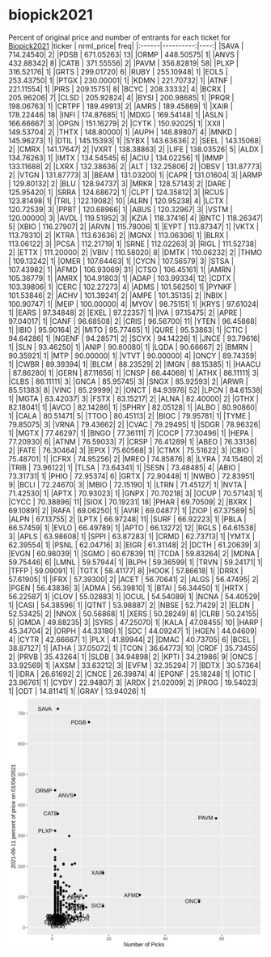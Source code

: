 # biopick2021
Percent of original price and number of entrants for each ticket for [Biopick2021](https://twitter.com/hashtag/Biopick2021)
|ticker | nrml_price| freq|
|:------|----------:|----:|
|SAVA   |  714.24540|    2|
|PDSB   |  671.05263|   13|
|ORMP   |  448.50575|    1|
|ANVS   |  432.88342|    8|
|CATB   |  371.55556|    2|
|PAVM   |  356.82819|   58|
|PLXP   |  316.52176|    1|
|GRTS   |  299.01720|    6|
|RUBY   |  255.10948|    1|
|EOLS   |  253.43750|    1|
|PTGX   |  230.00001|    1|
|KDMN   |  221.70732|    1|
|ATNF   |  221.11554|    1|
|PIRS   |  209.15751|    8|
|BCYC   |  208.33332|    4|
|BCRX   |  205.96206|    7|
|CLSD   |  205.92824|    4|
|BYSI   |  200.98685|    1|
|PRQR   |  198.06763|    1|
|CRTPF  |  189.49913|    2|
|AMRS   |  189.45869|    1|
|XAIR   |  178.22446|   18|
|INFI   |  174.87685|    1|
|MDXG   |  169.54148|    1|
|ASLN   |  166.66667|    3|
|OPGN   |  151.16279|    2|
|CYTK   |  150.92025|    1|
|XXII   |  149.53704|    2|
|THTX   |  148.80000|    1|
|AUPH   |  146.89807|    4|
|MNKD   |  145.96273|    1|
|DTIL   |  145.15393|    1|
|SYBX   |  143.63636|    2|
|SEEL   |  143.15068|    2|
|CMRX   |  141.17647|    2|
|VXRT   |  138.38863|    2|
|LIFE   |  138.03526|    5|
|ALDX   |  134.76263|    1|
|IMTX   |  134.54545|    6|
|ACIU   |  134.02256|    1|
|IMMP   |  133.11688|    2|
|LXRX   |  132.38636|    2|
|ALT    |  132.25806|    2|
|OBSV   |  131.87773|    2|
|VTGN   |  131.87773|    3|
|BEAM   |  131.03200|    1|
|CAPR   |  131.01604|    3|
|ARMP   |  129.80132|    2|
|BLU    |  128.94737|    3|
|MRKR   |  128.57143|    2|
|DARE   |  125.95420|    1|
|SRRA   |  124.68672|    1|
|CLPT   |  124.35812|    3|
|RCUS   |  123.81498|    1|
|TRIL   |  122.19082|   10|
|ALRN   |  120.95238|    4|
|LCTX   |  120.72539|    3|
|PPBT   |  120.68966|    1|
|ABUS   |  120.32967|    3|
|VSTM   |  120.00000|    3|
|AVDL   |  119.51952|    3|
|KZIA   |  118.37416|    4|
|BNTC   |  118.26347|    5|
|XBIO   |  116.27907|    2|
|ARVN   |  115.78006|    1|
|EYPT   |  113.87347|    1|
|VKTX   |  113.79310|    2|
|KTRA   |  113.63636|    2|
|MGNX   |  113.06306|    1|
|BLRX   |  113.06122|    3|
|PCSA   |  112.21719|    1|
|SRNE   |  112.02263|    3|
|RIGL   |  111.52738|    2|
|ETTX   |  111.20000|    2|
|VBIV   |  110.58020|    8|
|DMTK   |  110.06232|    2|
|THMO   |  109.13242|    1|
|OMER   |  107.64463|    1|
|CYCN   |  107.56579|    3|
|STSA   |  107.43982|    1|
|AFMD   |  106.93069|   31|
|CTSO   |  106.45161|    1|
|AMRN   |  105.36779|    1|
|AMRX   |  104.91803|    1|
|ADAP   |  103.99334|   12|
|CDTX   |  103.39806|    1|
|CERC   |  102.27273|    4|
|ADMS   |  101.56250|    1|
|PYNKF  |  101.53846|    2|
|ACHV   |  101.39241|    2|
|AMPE   |  101.35135|    2|
|NBIX   |  100.90747|    1|
|MEIP   |  100.00000|    4|
|MYOV   |   98.75151|    1|
|KRYS   |   97.61024|    1|
|EARS   |   97.34848|    2|
|EXEL   |   97.22357|    1|
|IVA    |   97.15475|    2|
|APRE   |   97.04017|    1|
|CANF   |   96.68508|    2|
|CRIS   |   96.56700|   11|
|YTEN   |   96.45868|    1|
|IBIO   |   95.90164|    2|
|MITO   |   95.77465|    1|
|QURE   |   95.53863|    1|
|CTIC   |   94.64286|    1|
|NGENF  |   94.28571|    2|
|SCYX   |   94.14226|    1|
|JNCE   |   93.79616|    1|
|SLN    |   93.46250|    1|
|ANIP   |   90.80080|    1|
|LQDA   |   90.66667|    2|
|BMRN   |   90.35921|    1|
|MTP    |   90.00000|    1|
|VTVT   |   90.00000|    4|
|ONCY   |   89.74359|    1|
|CWBR   |   89.39394|    1|
|BLCM   |   88.23529|    2|
|IMGN   |   88.15385|    1|
|HAACU  |   87.86280|    1|
|GERN   |   87.11656|    1|
|CNSP   |   86.44068|    1|
|ATHX   |   86.11111|    3|
|CLBS   |   86.11111|    3|
|GNCA   |   85.95745|    3|
|SNGX   |   85.92593|    2|
|ARWR   |   85.51383|    8|
|VINC   |   85.29999|    2|
|ONCT   |   84.93976|   52|
|LPCN   |   84.61538|    1|
|MGTA   |   83.42037|    3|
|FSTX   |   83.15217|    2|
|ALNA   |   82.40000|    2|
|GTHX   |   82.18041|    1|
|AVCO   |   82.14286|    1|
|SPHRY  |   82.05128|    1|
|ALBO   |   80.90860|    1|
|CALA   |   80.51471|    5|
|TTOO   |   80.45113|    2|
|BIOC   |   79.95781|    1|
|TYME   |   79.85075|    3|
|VRNA   |   79.43662|    2|
|CVAC   |   79.29495|    1|
|SDGR   |   78.96326|    1|
|MGTX   |   77.46297|    1|
|BNGO   |   77.36111|    7|
|COCP   |   77.30496|    1|
|HEPA   |   77.20930|    6|
|ATNM   |   76.59033|    7|
|CRSP   |   76.41289|    1|
|ABEO   |   76.33136|    2|
|FATE   |   76.30464|    3|
|EPIX   |   75.60568|    3|
|CTMX   |   75.51622|    3|
|CBIO   |   75.48701|    1|
|CFRX   |   74.95256|    2|
|MREO   |   74.85876|    8|
|LYRA   |   74.15480|    2|
|TRIB   |   73.96122|    1|
|TLSA   |   73.64341|    1|
|SESN   |   73.48485|    4|
|ABIO   |   73.31731|    1|
|PHIO   |   72.95374|    6|
|GRTX   |   72.90448|    1|
|NWBO   |   72.83951|    9|
|BCLI   |   72.24670|    3|
|MBIO   |   72.15190|    1|
|LTRN   |   71.45127|    1|
|NVTA   |   71.42530|    1|
|APTX   |   70.93023|    1|
|GNPX   |   70.70218|    3|
|OCUP   |   70.57143|    1|
|CYCC   |   70.38896|   11|
|SIOX   |   70.19231|   18|
|PHAR   |   69.70509|    2|
|BXRX   |   69.10891|    2|
|RAFA   |   69.06250|    1|
|AVIR   |   69.04877|    1|
|ZIOP   |   67.37589|    5|
|ALPN   |   67.13755|    2|
|LPTX   |   66.97248|   11|
|SURF   |   66.92223|    1|
|PBLA   |   66.57459|    1|
|EVLO   |   66.49789|    1|
|APTO   |   66.13272|   12|
|RGLS   |   64.61538|    3|
|APLS   |   63.98608|    1|
|SPPI   |   63.87283|    1|
|CRMD   |   62.73713|    1|
|YMTX   |   62.39554|    1|
|PSNL   |   62.04716|    3|
|EIGR   |   61.31148|    2|
|DCTH   |   61.20639|    3|
|EVGN   |   60.98039|    1|
|SGMO   |   60.67839|   11|
|TCDA   |   59.83264|    2|
|MDNA   |   59.75446|    6|
|LMNL   |   59.57944|    1|
|BLPH   |   59.36599|    1|
|TRVN   |   59.24171|    1|
|TFFP   |   59.09091|    1|
|TGTX   |   58.41177|    8|
|HOOK   |   57.86618|    1|
|DRRX   |   57.61905|    1|
|IFRX   |   57.39300|    2|
|ACET   |   56.70641|    2|
|ALGS   |   56.47495|    2|
|PGEN   |   56.43836|    3|
|ADMA   |   56.39810|    1|
|BTAI   |   56.34450|    1|
|HRTX   |   56.22587|    1|
|CLOV   |   55.02883|    1|
|OCUL   |   54.54089|    1|
|NCNA   |   54.40529|    1|
|CASI   |   54.38596|    1|
|QTNT   |   53.98887|    2|
|NBSE   |   52.71429|    2|
|ELDN   |   52.53425|    2|
|NNOX   |   50.56868|    1|
|XERS   |   50.28249|    8|
|CLRB   |   50.24155|    5|
|GMDA   |   49.88235|    3|
|SYRS   |   47.25070|    1|
|KALA   |   47.08455|   10|
|HARP   |   45.34704|    2|
|ORPH   |   44.33180|    1|
|SDC    |   44.09247|    1|
|HGEN   |   44.04609|    4|
|CYTR   |   42.66667|    1|
|PLX    |   41.89944|    2|
|DMAC   |   40.73705|    6|
|BCEL   |   38.87127|    1|
|ATHA   |   37.05072|    1|
|TCON   |   36.64773|   10|
|CRDF   |   35.73455|    2|
|PRVB   |   35.43264|    1|
|SLDB   |   34.94898|    2|
|KPTI   |   34.21986|    9|
|ONCS   |   33.92569|    1|
|AXSM   |   33.63212|    3|
|EVFM   |   32.35294|    7|
|BDTX   |   30.57364|    1|
|IDRA   |   26.61692|    2|
|CNCE   |   26.39874|    4|
|EPGNF  |   25.18248|    1|
|OTIC   |   23.96761|    1|
|CYDY   |   22.94807|    3|
|ARDX   |   21.02009|    2|
|PROG   |   19.54023|    1|
|ODT    |   14.81141|    1|
|GRAY   |   13.94026|    1|
![retvspicks](biopicks.png?raw=true)
